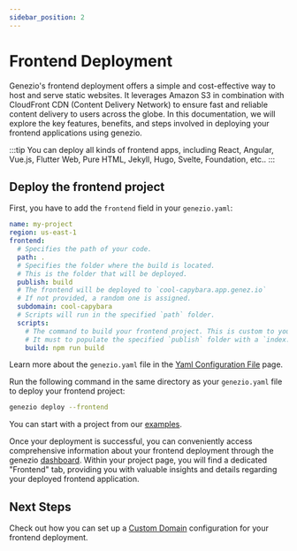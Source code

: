 ```yaml
---
sidebar_position: 2
---
```


# Frontend Deployment

Genezio's frontend deployment offers a simple and cost-effective way to host and serve static websites. It leverages Amazon S3 in combination with CloudFront CDN (Content Delivery Network) to ensure fast and reliable content delivery to users across the globe. In this documentation, we will explore the key features, benefits, and steps involved in deploying your frontend applications using genezio.

:::tip
You can deploy all kinds of frontend apps, including React, Angular, Vue.js, Flutter Web, Pure HTML, Jekyll, Hugo, Svelte, Foundation, etc..
:::

## Deploy the frontend project

First, you have to add the `frontend` field in your `genezio.yaml`:

```yaml title="genezio.yaml" showLineNumbers
name: my-project
region: us-east-1
frontend:
  # Specifies the path of your code.
  path: .
  # Specifies the folder where the build is located.
  # This is the folder that will be deployed.
  publish: build
  # The frontend will be deployed to `cool-capybara.app.genez.io`
  # If not provided, a random one is assigned.
  subdomain: cool-capybara
  # Scripts will run in the specified `path` folder.
  scripts:
    # The command to build your frontend project. This is custom to your project.
    # It must to populate the specified `publish` folder with a `index.html` file.
    build: npm run build
```

Learn more about the `genezio.yaml` file in the [Yaml Configuration File](/docs/project-structure/genezio-configuration-file) page.

Run the following command in the same directory as your `genezio.yaml` file to deploy your frontend project:

```sh title="Terminal"
genezio deploy --frontend
```

You can start with a project from our [examples](https://github.com/genez-io/genezio-examples).

Once your deployment is successful, you can conveniently access comprehensive information about your frontend deployment through the genezio [dashboard](https://app.genez.io). Within your project page, you will find a dedicated "Frontend" tab, providing you with valuable insights and details regarding your deployed frontend application.

## Next Steps

Check out how you can set up a [Custom Domain](/docs/features/custom-domain-configuration "mention") configuration for your frontend deployment.
